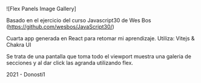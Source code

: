 ![Flex Panels Image Gallery]

Basado en el ejercicio del curso Javascript30 de Wes Bos (https://github.com/wesbos/JavaScript30/)

Cuarta app generada en React para retomar mi aprendizaje.
Utiliza: Vitejs & Chakra UI

Se trata de una pantalla que toma todo el viewport muestra una galeria de secciones y al dar click las agranda utilizando flex.

2021 - Donosti1